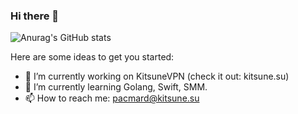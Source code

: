 ### Hi there 👋

![Anurag's GitHub stats](https://github-readme-stats.vercel.app/api?username=pacmard&show_icons=true&theme=radical)


Here are some ideas to get you started:

- 🔭 I’m currently working on KitsuneVPN (check it out: kitsune.su)
- 🌱 I’m currently learning Golang, Swift, SMM.
- 📫 How to reach me: pacmard@kitsune.su
